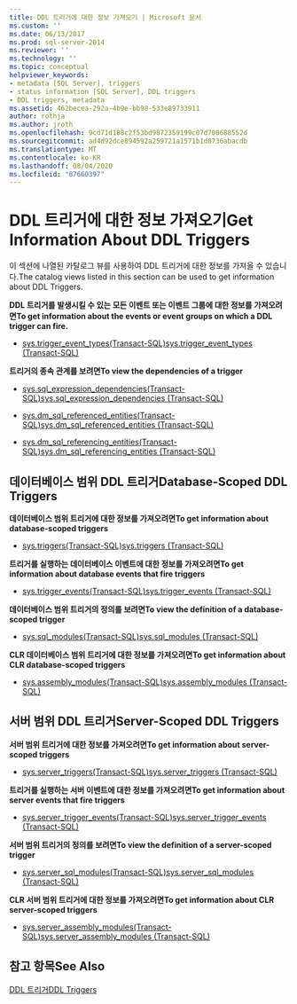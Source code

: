 ```yaml
---
title: DDL 트리거에 대한 정보 가져오기 | Microsoft 문서
ms.custom: ''
ms.date: 06/13/2017
ms.prod: sql-server-2014
ms.reviewer: ''
ms.technology: ''
ms.topic: conceptual
helpviewer_keywords:
- metadata [SQL Server], triggers
- status information [SQL Server], DDL triggers
- DDL triggers, metadata
ms.assetid: 462becea-292a-4b9e-bb98-533e89733911
author: rothja
ms.author: jroth
ms.openlocfilehash: 9cd71d188c2f53bd9872359199c07d700688552d
ms.sourcegitcommit: ad4d92dce894592a259721a1571b1d8736abacdb
ms.translationtype: MT
ms.contentlocale: ko-KR
ms.lasthandoff: 08/04/2020
ms.locfileid: "87660397"
---
```

# <a name="get-information-about-ddl-triggers"></a><span data-ttu-id="861b0-102">DDL 트리거에 대한 정보 가져오기</span><span class="sxs-lookup"><span data-stu-id="861b0-102">Get Information About DDL Triggers</span></span>
  <span data-ttu-id="861b0-103">이 섹션에 나열된 카탈로그 뷰를 사용하여 DDL 트리거에 대한 정보를 가져올 수 있습니다.</span><span class="sxs-lookup"><span data-stu-id="861b0-103">The catalog views listed in this section can be used to get information about DDL Triggers.</span></span>  
  
 <span data-ttu-id="861b0-104">**DDL 트리거를 발생시킬 수 있는 모든 이벤트 또는 이벤트 그룹에 대한 정보를 가져오려면**</span><span class="sxs-lookup"><span data-stu-id="861b0-104">**To get information about the events or event groups on which a DDL trigger can fire.**</span></span>  
  
-   [<span data-ttu-id="861b0-105">sys.trigger_event_types&#40;Transact-SQL&#41;</span><span class="sxs-lookup"><span data-stu-id="861b0-105">sys.trigger_event_types &#40;Transact-SQL&#41;</span></span>](/sql/relational-databases/system-catalog-views/sys-trigger-event-types-transact-sql)  
  
 <span data-ttu-id="861b0-106">**트리거의 종속 관계를 보려면**</span><span class="sxs-lookup"><span data-stu-id="861b0-106">**To view the dependencies of a trigger**</span></span>  
  
-   [<span data-ttu-id="861b0-107">sys.sql_expression_dependencies&#40;Transact-SQL&#41;</span><span class="sxs-lookup"><span data-stu-id="861b0-107">sys.sql_expression_dependencies &#40;Transact-SQL&#41;</span></span>](/sql/relational-databases/system-catalog-views/sys-sql-expression-dependencies-transact-sql)  
  
-   [<span data-ttu-id="861b0-108">sys.dm_sql_referenced_entities&#40;Transact-SQL&#41;</span><span class="sxs-lookup"><span data-stu-id="861b0-108">sys.dm_sql_referenced_entities &#40;Transact-SQL&#41;</span></span>](/sql/relational-databases/system-dynamic-management-views/sys-dm-sql-referenced-entities-transact-sql)  
  
-   [<span data-ttu-id="861b0-109">sys.dm_sql_referencing_entities&#40;Transact-SQL&#41;</span><span class="sxs-lookup"><span data-stu-id="861b0-109">sys.dm_sql_referencing_entities &#40;Transact-SQL&#41;</span></span>](/sql/relational-databases/system-dynamic-management-views/sys-dm-sql-referencing-entities-transact-sql)  
  
## <a name="database-scoped-ddl-triggers"></a><span data-ttu-id="861b0-110">데이터베이스 범위 DDL 트리거</span><span class="sxs-lookup"><span data-stu-id="861b0-110">Database-Scoped DDL Triggers</span></span>  
 <span data-ttu-id="861b0-111">**데이터베이스 범위 트리거에 대한 정보를 가져오려면**</span><span class="sxs-lookup"><span data-stu-id="861b0-111">**To get information about database-scoped triggers**</span></span>  
  
-   [<span data-ttu-id="861b0-112">sys.triggers&#40;Transact-SQL&#41;</span><span class="sxs-lookup"><span data-stu-id="861b0-112">sys.triggers &#40;Transact-SQL&#41;</span></span>](/sql/relational-databases/system-catalog-views/sys-triggers-transact-sql)  
  
 <span data-ttu-id="861b0-113">**트리거를 실행하는 데이터베이스 이벤트에 대한 정보를 가져오려면**</span><span class="sxs-lookup"><span data-stu-id="861b0-113">**To get information about database events that fire triggers**</span></span>  
  
-   [<span data-ttu-id="861b0-114">sys.trigger_events&#40;Transact-SQL&#41;</span><span class="sxs-lookup"><span data-stu-id="861b0-114">sys.trigger_events &#40;Transact-SQL&#41;</span></span>](/sql/relational-databases/system-catalog-views/sys-trigger-events-transact-sql)  
  
 <span data-ttu-id="861b0-115">**데이터베이스 범위 트리거의 정의를 보려면**</span><span class="sxs-lookup"><span data-stu-id="861b0-115">**To view the definition of a database-scoped trigger**</span></span>  
  
-   [<span data-ttu-id="861b0-116">sys.sql_modules&#40;Transact-SQL&#41;</span><span class="sxs-lookup"><span data-stu-id="861b0-116">sys.sql_modules &#40;Transact-SQL&#41;</span></span>](/sql/relational-databases/system-catalog-views/sys-sql-modules-transact-sql)  
  
 <span data-ttu-id="861b0-117">**CLR 데이터베이스 범위 트리거에 대한 정보를 가져오려면**</span><span class="sxs-lookup"><span data-stu-id="861b0-117">**To get information about CLR database-scoped triggers**</span></span>  
  
-   [<span data-ttu-id="861b0-118">sys.assembly_modules&#40;Transact-SQL&#41;</span><span class="sxs-lookup"><span data-stu-id="861b0-118">sys.assembly_modules &#40;Transact-SQL&#41;</span></span>](/sql/relational-databases/system-catalog-views/sys-assembly-modules-transact-sql)  
  
## <a name="server-scoped-ddl-triggers"></a><span data-ttu-id="861b0-119">서버 범위 DDL 트리거</span><span class="sxs-lookup"><span data-stu-id="861b0-119">Server-Scoped DDL Triggers</span></span>  
 <span data-ttu-id="861b0-120">**서버 범위 트리거에 대한 정보를 가져오려면**</span><span class="sxs-lookup"><span data-stu-id="861b0-120">**To get information about server-scoped triggers**</span></span>  
  
-   [<span data-ttu-id="861b0-121">sys.server_triggers&#40;Transact-SQL&#41;</span><span class="sxs-lookup"><span data-stu-id="861b0-121">sys.server_triggers &#40;Transact-SQL&#41;</span></span>](/sql/relational-databases/system-catalog-views/sys-server-triggers-transact-sql)  
  
 <span data-ttu-id="861b0-122">**트리거를 실행하는 서버 이벤트에 대한 정보를 가져오려면**</span><span class="sxs-lookup"><span data-stu-id="861b0-122">**To get information about server events that fire triggers**</span></span>  
  
-   [<span data-ttu-id="861b0-123">sys.server_trigger_events&#40;Transact-SQL&#41;</span><span class="sxs-lookup"><span data-stu-id="861b0-123">sys.server_trigger_events &#40;Transact-SQL&#41;</span></span>](/sql/relational-databases/system-catalog-views/sys-server-trigger-events-transact-sql)  
  
 <span data-ttu-id="861b0-124">**서버 범위 트리거의 정의를 보려면**</span><span class="sxs-lookup"><span data-stu-id="861b0-124">**To view the definition of a server-scoped trigger**</span></span>  
  
-   [<span data-ttu-id="861b0-125">sys.server_sql_modules&#40;Transact-SQL&#41;</span><span class="sxs-lookup"><span data-stu-id="861b0-125">sys.server_sql_modules &#40;Transact-SQL&#41;</span></span>](/sql/relational-databases/system-catalog-views/sys-server-sql-modules-transact-sql)  
  
 <span data-ttu-id="861b0-126">**CLR 서버 범위 트리거에 대한 정보를 가져오려면**</span><span class="sxs-lookup"><span data-stu-id="861b0-126">**To get information about CLR server-scoped triggers**</span></span>  
  
-   [<span data-ttu-id="861b0-127">sys.server_assembly_modules&#40;Transact-SQL&#41;</span><span class="sxs-lookup"><span data-stu-id="861b0-127">sys.server_assembly_modules &#40;Transact-SQL&#41;</span></span>](/sql/relational-databases/system-catalog-views/sys-server-assembly-modules-transact-sql)  
  
## <a name="see-also"></a><span data-ttu-id="861b0-128">참고 항목</span><span class="sxs-lookup"><span data-stu-id="861b0-128">See Also</span></span>  
 [<span data-ttu-id="861b0-129">DDL 트리거</span><span class="sxs-lookup"><span data-stu-id="861b0-129">DDL Triggers</span></span>](../triggers/ddl-triggers.md)  
  
  
